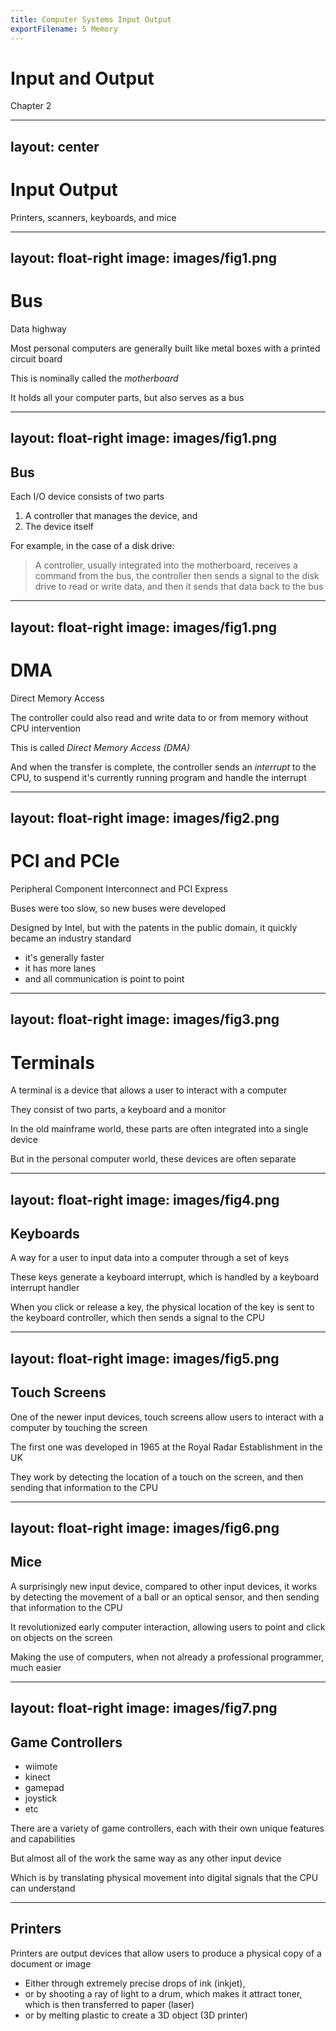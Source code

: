 ```yaml
---
title: Computer Systems Input Output
exportFilename: 5 Memory
---
```


# Input and Output
Chapter 2

---
layout: center
---

# Input Output
Printers, scanners, keyboards, and mice

---
layout: float-right
image: images/fig1.png
---

# Bus
Data highway

Most personal computers are generally built like metal boxes with a printed circuit board

This is nominally called the *motherboard*

It holds all your computer parts, but also serves as a bus

---
layout: float-right
image: images/fig1.png
---

## Bus

Each I/O device consists of two parts
1. A controller that manages the device, and
2. The device itself

For example, in the case of a disk drive:
> A controller, usually integrated into the motherboard, receives a command from the bus, the controller then sends a signal to the disk drive to read or write data, and then it sends that data back to the bus

---
layout: float-right
image: images/fig1.png
---

# DMA
Direct Memory Access

The controller could also read and write data to or from memory without CPU intervention

This is called *Direct Memory Access (DMA)*

And when the transfer is complete, the controller sends an *interrupt* to the CPU, to suspend it's currently running program and handle the interrupt

---
layout: float-right
image: images/fig2.png
---

# PCI and PCIe
Peripheral Component Interconnect and PCI Express

Buses were too slow, so new buses were developed

Designed by Intel, but with the patents in the public domain, it quickly became an industry standard
- it's generally faster
- it has more lanes
- and all communication is point to point

---
layout: float-right
image: images/fig3.png
---

# Terminals
A terminal is a device that allows a user to interact with a computer

They consist of two parts, a keyboard and a monitor

In the old mainframe world, these parts are often integrated into a single device

But in the personal computer world, these devices are often separate

---
layout: float-right
image: images/fig4.png
---

## Keyboards

A way for a user to input data into a computer through a set of keys

These keys generate a keyboard interrupt, which is handled by a keyboard interrupt handler

When you click or release a key, the physical location of the key is sent to the keyboard controller, which then sends a signal to the CPU

---
layout: float-right
image: images/fig5.png
---

## Touch Screens

One of the newer input devices, touch screens allow users to interact with a computer by touching the screen

The first one was developed in 1965 at the Royal Radar Establishment in the UK

They work by detecting the location of a touch on the screen, and then sending that information to the CPU

---
layout: float-right
image: images/fig6.png
---

## Mice

A surprisingly new input device, compared to other input devices, it works by detecting the movement of a ball or an optical sensor, and then sending that information to the CPU

It revolutionized early computer interaction, allowing users to point and click on objects on the screen

Making the use of computers, when not already a professional programmer, much easier

---
layout: float-right
image: images/fig7.png
---

## Game Controllers

- wiimote
- kinect
- gamepad
- joystick
- etc

There are a variety of game controllers, each with their own unique features and capabilities

But almost all of the work the same way as any other input device

Which is by translating physical movement into digital signals that the CPU can understand

---

## Printers

Printers are output devices that allow users to produce a physical copy of a document or image

- Either through extremely precise drops of ink (inkjet), 
- or by shooting a ray of light to a drum, which makes it attract toner, which is then transferred to paper (laser)
- or by melting plastic to create a 3D object (3D printer)

